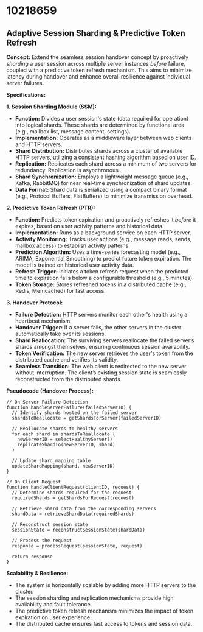 # 10218659

## Adaptive Session Sharding & Predictive Token Refresh

**Concept:** Extend the seamless session handover concept by proactively *sharding* a user session across multiple server instances *before* failure, coupled with a predictive token refresh mechanism. This aims to minimize latency during handover and enhance overall resilience against individual server failures.

**Specifications:**

**1. Session Sharding Module (SSM):**

*   **Function:** Divides a user session's state (data required for operation) into logical shards.  These shards are determined by functional area (e.g., mailbox list, message content, settings).
*   **Implementation:** Operates as a middleware layer between web clients and HTTP servers.
*   **Shard Distribution:**  Distributes shards across a cluster of available HTTP servers, utilizing a consistent hashing algorithm based on user ID.
*   **Replication:** Replicates each shard across a minimum of two servers for redundancy.  Replication is asynchronous.
*   **Shard Synchronization:** Employs a lightweight message queue (e.g., Kafka, RabbitMQ) for near real-time synchronization of shard updates.
*   **Data Format:** Shard data is serialized using a compact binary format (e.g., Protocol Buffers, FlatBuffers) to minimize transmission overhead.

**2. Predictive Token Refresh (PTR):**

*   **Function:** Predicts token expiration and proactively refreshes it *before* it expires, based on user activity patterns and historical data.
*   **Implementation:** Runs as a background service on each HTTP server.
*   **Activity Monitoring:** Tracks user actions (e.g., message reads, sends, mailbox access) to establish activity patterns.
*   **Prediction Algorithm:**  Uses a time-series forecasting model (e.g., ARIMA, Exponential Smoothing) to predict future token expiration.  The model is trained on historical user activity data.
*   **Refresh Trigger:** Initiates a token refresh request when the predicted time to expiration falls below a configurable threshold (e.g., 5 minutes).
*   **Token Storage:** Stores refreshed tokens in a distributed cache (e.g., Redis, Memcached) for fast access.

**3.  Handover Protocol:**

*   **Failure Detection:** HTTP servers monitor each other's health using a heartbeat mechanism.
*   **Handover Trigger:** If a server fails, the other servers in the cluster automatically take over its sessions.
*   **Shard Reallocation:**  The surviving servers reallocate the failed server’s shards amongst themselves, ensuring continuous session availability.
*   **Token Verification:** The new server retrieves the user's token from the distributed cache and verifies its validity.
*   **Seamless Transition:**  The web client is redirected to the new server without interruption. The client’s existing session state is seamlessly reconstructed from the distributed shards.

**Pseudocode (Handover Process):**

```
// On Server Failure Detection
function handleServerFailure(failedServerID) {
  // Identify shards hosted on the failed server
  shardsToReallocate = getShardsForServer(failedServerID)

  // Reallocate shards to healthy servers
  for each shard in shardsToReallocate {
    newServerID = selectHealthyServer()
    replicateShardTo(newServerID, shard)
  }

  // Update shard mapping table
  updateShardMapping(shard, newServerID)
}

// On Client Request
function handleClientRequest(clientID, request) {
  // Determine shards required for the request
  requiredShards = getShardsForRequest(request)

  // Retrieve shard data from the corresponding servers
  shardData = retrieveShardData(requiredShards)

  // Reconstruct session state
  sessionState = reconstructSessionState(shardData)

  // Process the request
  response = processRequest(sessionState, request)

  return response
}
```

**Scalability & Resilience:**

*   The system is horizontally scalable by adding more HTTP servers to the cluster.
*   The session sharding and replication mechanisms provide high availability and fault tolerance.
*   The predictive token refresh mechanism minimizes the impact of token expiration on user experience.
*   The distributed cache ensures fast access to tokens and session data.